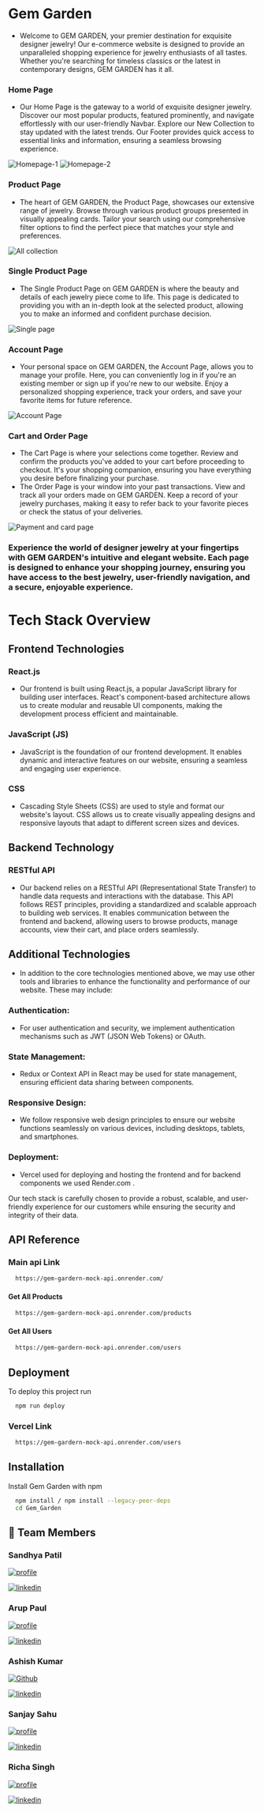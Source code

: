 # Gem Garden
- Welcome to GEM GARDEN, your premier destination for exquisite designer jewelry! Our e-commerce website is designed to provide an unparalleled shopping experience for jewelry enthusiasts of all tastes. Whether you're searching for timeless classics or the latest in contemporary designs, GEM GARDEN has it all.

### Home Page
- Our Home Page is the gateway to a world of exquisite designer jewelry. Discover our most popular products, featured prominently, and navigate effortlessly with our user-friendly Navbar. Explore our New Collection to stay updated with the latest trends. Our Footer provides quick access to essential links and information, ensuring a seamless browsing experience.

![Homepage-1](https://github.com/patil-sandhya/Gem_Garden/assets/112822104/09fe16c4-a417-4135-a4d1-37b2d286f878)
![Homepage-2](https://github.com/patil-sandhya/Gem_Garden/assets/112822104/aa2085f5-df9e-441d-bbd3-7cb2e3eafda0)

### Product Page
- The heart of GEM GARDEN, the Product Page, showcases our extensive range of jewelry. Browse through various product groups presented in visually appealing cards. Tailor your search using our comprehensive filter options to find the perfect piece that matches your style and preferences.
  
![All collection](https://github.com/patil-sandhya/Gem_Garden/assets/112822104/fc3e9bde-e4f3-4d22-8218-a7db687b46b5)

### Single Product Page
- The Single Product Page on GEM GARDEN is where the beauty and details of each jewelry piece come to life. This page is dedicated to providing you with an in-depth look at the selected product, allowing you to make an informed and confident purchase decision.

![Single page](https://github.com/patil-sandhya/Gem_Garden/assets/112822104/a991b430-8097-4ccc-8a5d-2ceed241e890)

### Account Page
- Your personal space on GEM GARDEN, the Account Page, allows you to manage your profile. Here, you can conveniently log in if you're an existing member or sign up if you're new to our website. Enjoy a personalized shopping experience, track your orders, and save your favorite items for future reference.
  
![Account Page](https://github.com/patil-sandhya/Gem_Garden/assets/112822104/a7f91e57-0435-4c9b-9b29-4d8f3a75eb95)

### Cart and Order Page
- The Cart Page is where your selections come together. Review and confirm the products you've added to your cart before proceeding to checkout. It's your shopping companion, ensuring you have everything you desire before finalizing your purchase.
- The Order Page is your window into your past transactions. View and track all your orders made on GEM GARDEN. Keep a record of your jewelry purchases, making it easy to refer back to your favorite pieces or check the status of your deliveries.

![Payment and card page](https://github.com/patil-sandhya/Gem_Garden/assets/112822104/927d78cf-9a89-4743-b1c8-59e1e60e7b08)


### Experience the world of designer jewelry at your fingertips with GEM GARDEN's intuitive and elegant website. Each page is designed to enhance your shopping journey, ensuring you have access to the best jewelry, user-friendly navigation, and a secure, enjoyable experience.

# Tech Stack Overview
## Frontend Technologies

### React.js
- Our frontend is built using React.js, a popular JavaScript library for building user interfaces. React's component-based architecture allows us to create modular and reusable UI components, making the development process efficient and maintainable.

### JavaScript (JS)
- JavaScript is the foundation of our frontend development. It enables dynamic and interactive features on our website, ensuring a seamless and engaging user experience.

### CSS
- Cascading Style Sheets (CSS) are used to style and format our website's layout. CSS allows us to create visually appealing designs and responsive layouts that adapt to different screen sizes and devices.

## Backend Technology

### RESTful API
- Our backend relies on a RESTful API (Representational State Transfer) to handle data requests and interactions with the database. This API follows REST principles, providing a standardized and scalable approach to building web services. It enables communication between the frontend and backend, allowing users to browse products, manage accounts, view their cart, and place orders seamlessly.

## Additional Technologies
- In addition to the core technologies mentioned above, we may use other tools and libraries to enhance the functionality and performance of our website. These may include:

### Authentication: 
- For user authentication and security, we implement authentication mechanisms such as JWT (JSON Web Tokens) or OAuth.

### State Management:
- Redux or Context API in React may be used for state management, ensuring efficient data sharing between components.

### Responsive Design: 
- We follow responsive web design principles to ensure our website functions seamlessly on various devices, including desktops, tablets, and smartphones.

### Deployment: 
- Vercel used for deploying and hosting the frontend and for backend components we used Render.com .

Our tech stack is carefully chosen to provide a robust, scalable, and user-friendly experience for our customers while ensuring the security and integrity of their data.

## API Reference

### Main api Link

```bash
  https://gem-gardern-mock-api.onrender.com/
```

#### Get All Products

```bash
  https://gem-gardern-mock-api.onrender.com/products
```

#### Get All Users

```bash
  https://gem-gardern-mock-api.onrender.com/users
```

## Deployment
To deploy this project run

```bash
  npm run deploy
```

### Vercel Link 

```bash
  https://gem-gardern-mock-api.onrender.com/users
```

## Installation

Install Gem Garden with npm

```bash
  npm install / npm install --legacy-peer-deps
  cd Gem_Garden
```

    
## 🔗 Team Members 
 
 ### Sandhya Patil
[![profile](https://img.shields.io/badge/my_portfolio-000?style=for-the-badge&logo=ko-fi&logoColor=white)](https://github.com/patil-sandhya)

[![linkedin](https://img.shields.io/badge/linkedin-0A66C2?style=for-the-badge&logo=linkedin&logoColor=white)](https://www.linkedin.com/in/sandhya-patil-b30bbb254/)

 ### Arup Paul
[![profile](https://img.shields.io/badge/my_portfolio-000?style=for-the-badge&logo=ko-fi&logoColor=white)](https://github.com/Its-Arup)

[![linkedin](https://img.shields.io/badge/linkedin-0A66C2?style=for-the-badge&logo=linkedin&logoColor=white)](https://www.linkedin.com/in/arup-paul-310270243/)

### Ashish Kumar
[![Github](https://img.shields.io/badge/my_portfolio-000?style=for-the-badge&logo=ko-fi&logoColor=white)](https://github.com/ashishsen003)

[![linkedin](https://img.shields.io/badge/linkedin-0A66C2?style=for-the-badge&logo=linkedin&logoColor=white)](https://www.linkedin.com/in/ashish-kumar997/)

### Sanjay Sahu
[![profile](https://img.shields.io/badge/my_portfolio-000?style=for-the-badge&logo=ko-fi&logoColor=white)](https://github.com/sanju01sahu)

[![linkedin](https://img.shields.io/badge/linkedin-0A66C2?style=for-the-badge&logo=linkedin&logoColor=white)](https://www.linkedin.com/in/sanjay-sahu-452999165/)

### Richa Singh
[![profile](https://img.shields.io/badge/my_portfolio-000?style=for-the-badge&logo=ko-fi&logoColor=white)](https://github.com/Richasi)

[![linkedin](https://img.shields.io/badge/linkedin-0A66C2?style=for-the-badge&logo=linkedin&logoColor=white)](https://www.linkedin.com/in/richa-singh-1aa5a8245/)



